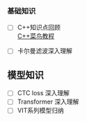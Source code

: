 ### 基础知识
- [ ] C++知识点回顾\
  [C++菜鸟教程](https://www.runoob.com/cplusplus/cpp-tutorial.html)
- [ ] 卡尔曼滤波深入理解


##  模型知识
- [ ]  CTC loss 深入理解
- [ ]  Transformer 深入理解
- [ ] VIT系列模型归纳

##  

